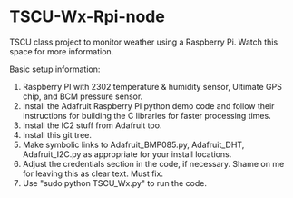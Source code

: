 TSCU-Wx-Rpi-node
================

TSCU class project to monitor weather using a Raspberry Pi.  Watch this space for more information.

Basic setup information:

1. Raspberry PI with 2302 temperature & humidity sensor, Ultimate GPS chip, and BCM pressure sensor.
2. Install the Adafruit Raspberry PI python demo code and follow their instructions for building the C libraries for faster processing times.
3. Install the IC2 stuff from Adafruit too.
4. Install this git tree.
5. Make symbolic links to Adafruit_BMP085.py, Adafruit_DHT, Adafruit_I2C.py as appropriate for your install locations.
6. Adjust the credentials section in the code, if necessary.  Shame on me for leaving this as clear text. Must fix.
7. Use "sudo python TSCU_Wx.py" to run the code. 
